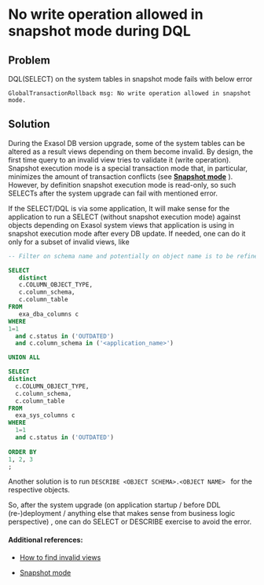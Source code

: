 # No write operation allowed in snapshot mode during DQL

## Problem

DQL(SELECT) on the system tables in snapshot mode fails with below error 
```
GlobalTransactionRollback msg: No write operation allowed in snapshot mode.
```

## Solution

During the Exasol DB version upgrade, some of the system tables can be altered as a result views depending on them become invalid.
By design, the first time query to an invalid view tries to validate it (write operation).
Snapshot execution mode is a special transaction mode that, in particular, minimizes the amount of transaction conflicts (see [**Snapshot mode**](https://docs.exasol.com/db/latest/database_concepts/snapshot_mode.htm "snapshot") ). However, by definition snapshot execution mode is read-only, so such SELECTs after the system upgrade can fail with mentioned error.



   If the SELECT/DQL is via some application, It will make sense for the application to run
   a SELECT (without snapshot execution mode) against objects depending on Exasol system views that application is using in
   snapshot execution mode after every DB update. If needed, one can do it only for a subset of invalid views, like

```sql
-- Filter on schema name and potentially on object name is to be refined on application side

SELECT
   distinct
   c.COLUMN_OBJECT_TYPE,
   c.column_schema,
   c.column_table
FROM      
   exa_dba_columns c      
WHERE     
1=1
  and c.status in ('OUTDATED')     
  and c.column_schema in ('<application_name>')

UNION ALL

SELECT
distinct
  c.COLUMN_OBJECT_TYPE,
  c.column_schema,
  c.column_table
FROM      
  exa_sys_columns c      
WHERE     
  1=1
  and c.status in ('OUTDATED')     
   
ORDER BY      
1, 2, 3      
;
```   
Another solution is to run
```DESCRIBE <OBJECT SCHEMA>.<OBJECT NAME> ```
for the respective objects.

So, after the system upgrade (on application startup / before DDL (re-)deployment / anything else that makes sense from business logic perspective) , one can do SELECT or DESCRIBE exercise to avoid the error.


#### Additional references:

* [How to find invalid views](https://exasol.my.site.com/s/article/How-to-Find-Invalid-Views?language=en_US)

* [Snapshot mode](https://docs.exasol.com/db/latest/database_concepts/snapshot_mode.htm)




 
 

